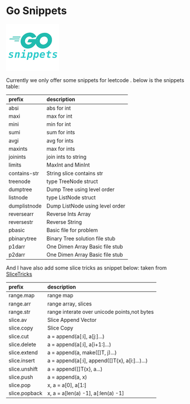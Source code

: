# Go Snippets

![Logo](https://github.com/banxi1988/vscode-go-snippets/blob/master/images/logo.png?raw=true)

Currently we only offer some snippets for leetcode . below is the snippets table:

| prefix       | description                     |
| :----------- | :------------------------------ |
| absi         | abs for int                     |
| maxi         | max for int                     |
| mini         | min for int                     |
| sumi         | sum for ints                    |
| avgi         | avg for ints                    |
| maxints      | max for ints                    |
| joinints     | join ints to string             |
| limits       | MaxInt and MinInt               |
| contains-str | String slice contains str       |
| treenode     | type TreeNode struct            |
| dumptree     | Dump Tree using level order     |
| listnode     | type ListNode struct            |
| dumplistnode | Dump ListNode using level order |
| reversearr   | Reverse Ints Array              |
| reversestr   | Reverse String                  |
| pbasic       | Basic file for problem          |
| pbinarytree  | Binary Tree solution file stub  |
| p1darr       | One Dimen Array Basic file stub |
| p2darr       | One Dimen Array Basic file stub |

And I have also add some slice tricks as snippet below:
taken from [SliceTricks](https://github.com/golang/go/wiki/SliceTricks)

| prefix        | description                                    |
| :------------ | :--------------------------------------------- |
| range.map     | range map                                      |
| range.arr     | range array, slices                            |
| range.str     | range interate over unicode points,not bytes   |
| slice.av      | Slice Append Vector                            |
| slice.copy    | Slice Copy                                     |
| slice.cut     | a = append(a[:i], a[j:]...)                    |
| slice.delete  | a = append(a[:i], a[i+1:]...)                  |
| slice.extend  | a = append(a, make([]T, j)...)                 |
| slice.insert  | a = append(a[:i], append([]T{x}, a[i:]...)...) |
| slice.unshift | a = append([]T{x}, a...)                       |
| slice.push    | a = append(a, x)                               |
| slice.pop     | x, a = a[0], a[1:]                             |
| slice.popback | x, a = a[len(a) -1], a[:len(a) -1]             |
